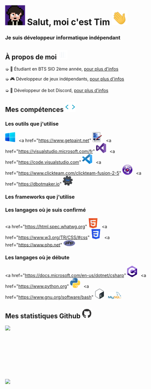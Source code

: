 <h1 style="vertical-align: top;"> <img src="Ressources\Tim.gif" width="64px"> Salut, moi c'est Tim <img src = "Ressources\Hand.gif" width = 50px> </h1>
<p align='center'>

</p>
<h3>
<div size='20px'> Je suis développeur informatique indépendant
</h3>
</div>

<h2> À propos de moi <img src="Ressources\Line.gif" width="30px">
</h2>

➭ 💼 Étudiant en BTS SIO 2ème année, <a href="http://tim-req.ml" target="_blank">pour plus d'infos</a>

➭ 🎮 Développeur de jeux indépendants, <a href="http://strakygames.tk" target="_blank">pour plus d'infos</a>

➭ 🤖 Développeur de bot Discord, <a href="http://strakybot.tk" target="_blank">pour plus d'infos</a> 

<h2> Mes compétences <img src = "Ressources\Code.gif" width = 32px> </h2>

<div>

<h3>Les outils que j'utilise</h3>
  
<a href="https://www.microsoft.com/fr-fr/windows"><img src="Ressources\Windows.png" alt="Windows" title="Windows" width=32px></a>
  &nbsp;
<a href="https://www.getpaint.net" <img src="Ressources\Paint.Net.png" alt="Paint.NET" title="Paint.NET" width=32px></a>
  &nbsp;
<a href="https://visualstudio.microsoft.com/fr" <img src="Ressources\VisualStudio.png" alt="Visual Studio" title="Visual Studio" width=32px></a>
  &nbsp;
<a href="https://code.visualstudio.com" <img src="Ressources\VisualStudioCode.png" alt="Visual Studio Code" title="Visual Studio Code" width=32px></a>
  &nbsp;
<a href="https://www.clickteam.com/clickteam-fusion-2-5" <img src="Ressources\Clickteam.png" alt="Clickteam Fusion" title="Clickteam Fusion" width=32px></a>
  &nbsp;
<a href="https://dbotmaker.io" <img src="Ressources\DiscordBotMaker.png" alt="Discord Bot Maker" title="Discord Bot Maker" width=32px></a>
  
<h3>Les frameworks que j'utilise</h3>
<a href="https://laravel.com" <img src="Ressources\Laravel.png" alt="Laravel" title="Laravel" width=32px></a>
  
<h3>Les langages où je suis confirmé</h3>
  
<a href="https://html.spec.whatwg.org" <img src="Ressources\HTML.png" alt="HTML" title="HTML" width=32px></a>
 &nbsp;
<a href="https://www.w3.org/TR/CSS/#css" <img src="Ressources\CSS.png" alt="CSS" title="CSS" width=32px></a>
 &nbsp;
<a href="https://www.php.net" <img src="Ressources\PHP.png" alt="PHP" title="PHP" width=38px></a>
  
<h3>Les langages où je débute</h3>
  
<a href="https://docs.microsoft.com/en-us/dotnet/csharp" <img src="Ressources\Csharp.png" alt="C#" title="C#" width=32px></a>
  &nbsp;
<a href="https://www.python.org" <img src="Ressources\Python.png" alt="Python" title="Python" width=32px></a>
  &nbsp;
<a href="https://www.gnu.org/software/bash" <img src="Ressources\Bash.png" alt="Bash" title="Bash" width=32px></a>
  &nbsp;
<img href="https://www.mysql.com/fr" src="Ressources\MySQL.png" alt="SQL" title="SQL" width=42px></a>
  
</div>

<h2> Mes statistiques Github <img src='Ressources\Github.gif' width='32px'> </h2>

<a href="https://github.com/Str4ky/github-readme-stats">
<img align="left" src="https://github-readme-stats.vercel.app/api?username=Str4ky&count_private=true&show_icons=true&theme=tokyonight" />
</a><br><br><br><br><br><br><br><br><br><br>
<a href="https://github.com/Str4ky/convoychat">
<img align="center" src="https://github-readme-stats.vercel.app/api/top-langs/?username=Str4ky&theme=tokyonight" />
</a>
